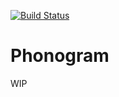 [![Build Status](https://travis-ci.org/Yomguithereal/phonogram.svg)](https://travis-ci.org/Yomguithereal/phonogram)

# Phonogram

WIP
